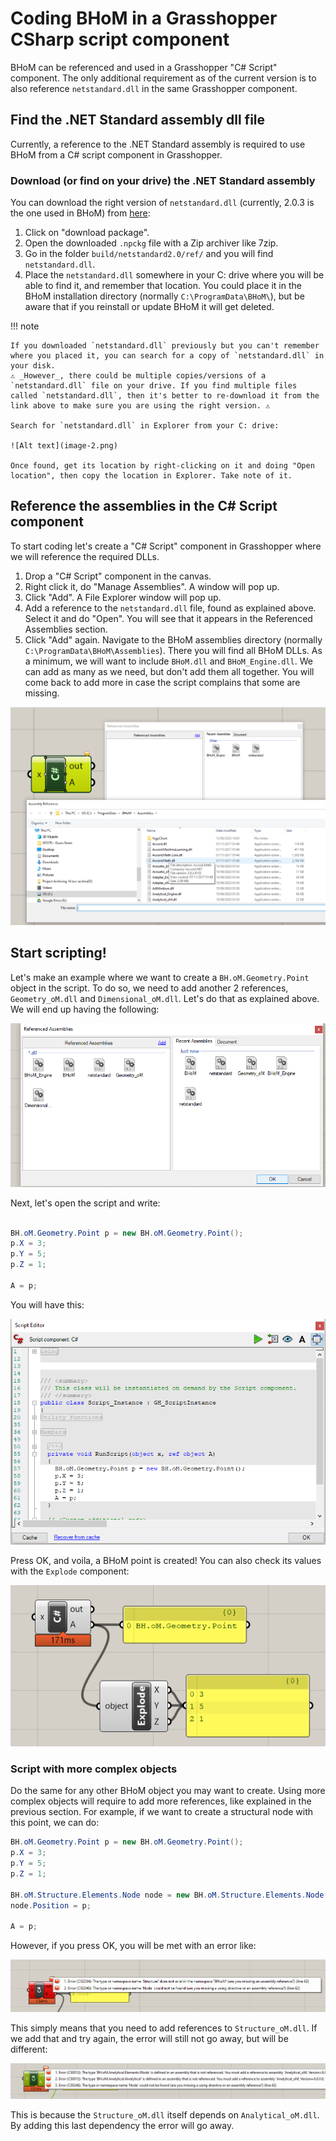 # Coding BHoM in a Grasshopper CSharp script component

BHoM can be referenced and used in a Grasshopper "C# Script" component. The only additional requirement as of the current version is to also reference `netstandard.dll` in the same Grasshopper component.

## Find the .NET Standard assembly dll file

Currently, a reference to the .NET Standard assembly is required to use BHoM from a C# script component in Grasshopper. 

### Download (or find on your drive) the .NET Standard assembly

You can download the right version of `netstandard.dll` (currently, 2.0.3 is the one used in BHoM) from [here](https://www.nuget.org/packages/NETStandard.Library):
1. Click on "download package".
2. Open the downloaded `.npckg` file with a Zip archiver like 7zip.
3. Go in the folder `build/netstandard2.0/ref/` and you will find `netstandard.dll`.
4. Place the `netstandard.dll` somewhere in your C: drive where you will be able to find it, and remember that location. You could place it in the BHoM installation directory (normally `C:\ProgramData\BHoM\`), but be aware that if you reinstall or update BHoM it will get deleted.

!!! note

    If you downloaded `netstandard.dll` previously but you can't remember where you placed it, you can search for a copy of `netstandard.dll` in your disk. 
    ⚠️ _However_, there could be multiple copies/versions of a `netstandard.dll` file on your drive. If you find multiple files called `netstandard.dll`, then it's better to re-download it from the link above to make sure you are using the right version. ⚠️
    
    Search for `netstandard.dll` in Explorer from your C: drive:
    
    ![Alt text](image-2.png)

    Once found, get its location by right-clicking on it and doing "Open location", then copy the location in Explorer. Take note of it.
    
    

## Reference the assemblies in the C# Script component

To start coding let's create a "C# Script" component in Grasshopper where we will reference the required DLLs.

1. Drop a "C# Script" component in the canvas.
2. Right click it, do "Manage Assemblies". A window will pop up.
3. Click "Add". A File Explorer window will pop up.
4. Add a reference to the `netstandard.dll` file, found as explained above. Select it and do "Open". You will see that it appears in the Referenced Assemblies section.
5. Click "Add" again. Navigate to the BHoM assemblies directory (normally `C:\ProgramData\BHoM\Assemblies`). There you will find all BHoM DLLs. As a minimum, we will want to include `BHoM.dll` and `BHoM_Engine.dll`. We can add as many as we need, but don't add them all together. You will come back to add more in case the script complains that some are missing.

![Referenced assemblies](referenced_assemblies01.png)

    

## Start scripting!

Let's make an example where we want to create a `BH.oM.Geometry.Point` object in the script. To do so, we need to add another 2 references, `Geometry_oM.dll` and `Dimensional_oM.dll`. Let's do that as explained above. We will end up having the following:

![Alt text](referenced_assemblies02.png)

Next, let's open the script and write:
```cs

BH.oM.Geometry.Point p = new BH.oM.Geometry.Point();
p.X = 3;
p.Y = 5;
p.Z = 1;

A = p;
```

You will have this:

![Alt text](examplescript.png)

Press OK, and voila, a BHoM point is created! You can also check its values with the `Explode` component:

![Alt text](examplescript_output.png)


### Script with more complex objects

Do the same for any other BHoM object you may want to create. Using more complex objects will require to add more references, like explained in the previous section. For example, if we want to create a structural node with this point, we can do:

```cs
BH.oM.Geometry.Point p = new BH.oM.Geometry.Point();
p.X = 3;
p.Y = 5;
p.Z = 1;

BH.oM.Structure.Elements.Node node = new BH.oM.Structure.Elements.Node();
node.Position = p;

A = p;
```

However, if you press OK, you will be met with an error like:

![Alt text](examplescript_error01.png)

This simply means that you need to add references to `Structure_oM.dll`. If we add that and try again, the error will still not go away, but will be different:

![Alt text](examplescript_error02.png)

This is because the `Structure_oM.dll` itself depends on `Analytical_oM.dll`.  
By adding this last dependency the error will go away.
